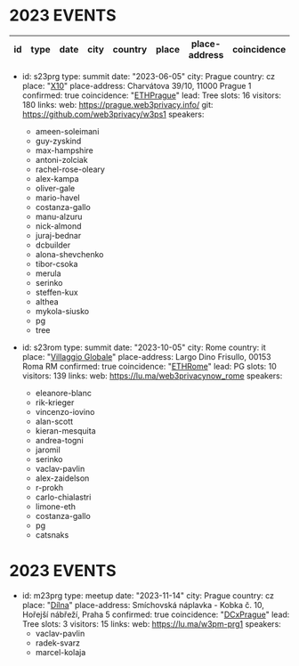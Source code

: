 # 2023 EVENTS

| id | type | date | city | country | place | place-address | coincidence | links | github |
| --- | --- | --- | --- | --- | --- | --- | --- | --- | --- |
- id: s23prg
  type: summit
  date: "2023-06-05"
  city: Prague
  country: cz
  place: "[X10](https://www.divadlox10.cz/)"
  place-address: Charvátova 39/10, 11000 Prague 1
  confirmed: true
  coincidence: "[ETHPrague](https://ethprague.com/)"
  lead: Tree
  slots: 16
  visitors: 180
  links:
    web: https://prague.web3privacy.info/
    git: https://github.com/web3privacy/w3ps1
  speakers:
    - ameen-soleimani
    - guy-zyskind
    - max-hampshire
    - antoni-zolciak
    - rachel-rose-oleary
    - alex-kampa
    - oliver-gale
    - mario-havel
    - costanza-gallo 
    - manu-alzuru
    - nick-almond
    - juraj-bednar
    - dcbuilder
    - alona-shevchenko
    - tibor-csoka
    - merula
    - serinko
    - steffen-kux
    - althea
    - mykola-siusko
    - pg
    - tree

- id: s23rom
  type: summit
  date: "2023-10-05"
  city: Rome
  country: it
  place: "[Villaggio Globale](https://maps.app.goo.gl/S7kUruNvbpjgHuSh9)"
  place-address: Largo Dino Frisullo, 00153 Roma RM
  confirmed: true
  coincidence: "[ETHRome](https://ethrome.org/)"
  lead: PG
  slots: 10
  visitors: 139
  links:
    web: https://lu.ma/web3privacynow_rome
  speakers:
    - eleanore-blanc
    - rik-krieger
    - vincenzo-iovino
    - alan-scott
    - kieran-mesquita
    - andrea-togni
    - jaromil
    - serinko
    - vaclav-pavlin
    - alex-zaidelson
    - r-prokh
    - carlo-chialastri
    - limone-eth
    - costanza-gallo
    - pg
    - catsnaks

# 2023 EVENTS

- id: m23prg
  type: meetup
  date: "2023-11-14"
  city: Prague
  country: cz
  place: "[Dílna](https://kafevdilne.cz/)"
  place-address: Smíchovská náplavka - Kobka č. 10, Hořejší nábřeží, Praha 5
  confirmed: true
  coincidence: "[DCxPrague](https://dcxprague.org/)"
  lead: Tree
  slots: 3
  visitors: 15
  links:
    web: https://lu.ma/w3pm-prg1
  speakers:
    - vaclav-pavlin
    - radek-svarz
    - marcel-kolaja

